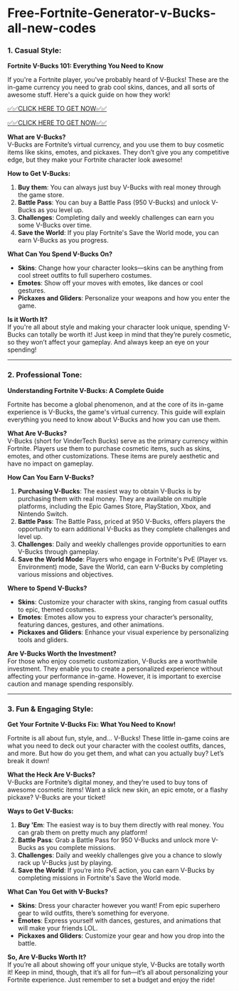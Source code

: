 # Free-Fortnite-Generator-v-Bucks-all-new-codes



### **1. Casual Style:**

**Fortnite V-Bucks 101: Everything You Need to Know**

If you're a Fortnite player, you've probably heard of V-Bucks! These are the in-game currency you need to grab cool skins, dances, and all sorts of awesome stuff. Here's a quick guide on how they work!

[✅✅CLICK HERE TO GET NOW✅✅](https://shorturl.at/Gghbk)

[✅✅CLICK HERE TO GET NOW✅✅](https://shorturl.at/Gghbk)

**What are V-Bucks?**  
V-Bucks are Fortnite’s virtual currency, and you use them to buy cosmetic items like skins, emotes, and pickaxes. They don’t give you any competitive edge, but they make your Fortnite character look awesome!

**How to Get V-Bucks:**

1. **Buy them**: You can always just buy V-Bucks with real money through the game store.
2. **Battle Pass**: You can buy a Battle Pass (950 V-Bucks) and unlock V-Bucks as you level up.
3. **Challenges**: Completing daily and weekly challenges can earn you some V-Bucks over time.
4. **Save the World**: If you play Fortnite's Save the World mode, you can earn V-Bucks as you progress.

**What Can You Spend V-Bucks On?**

- **Skins**: Change how your character looks—skins can be anything from cool street outfits to full superhero costumes.
- **Emotes**: Show off your moves with emotes, like dances or cool gestures.
- **Pickaxes and Gliders**: Personalize your weapons and how you enter the game.

**Is it Worth It?**  
If you're all about style and making your character look unique, spending V-Bucks can totally be worth it! Just keep in mind that they’re purely cosmetic, so they won’t affect your gameplay. And always keep an eye on your spending!

---

### **2. Professional Tone:**

**Understanding Fortnite V-Bucks: A Complete Guide**

Fortnite has become a global phenomenon, and at the core of its in-game experience is V-Bucks, the game's virtual currency. This guide will explain everything you need to know about V-Bucks and how you can use them.

**What Are V-Bucks?**  
V-Bucks (short for VinderTech Bucks) serve as the primary currency within Fortnite. Players use them to purchase cosmetic items, such as skins, emotes, and other customizations. These items are purely aesthetic and have no impact on gameplay.

**How Can You Earn V-Bucks?**

1. **Purchasing V-Bucks**: The easiest way to obtain V-Bucks is by purchasing them with real money. They are available on multiple platforms, including the Epic Games Store, PlayStation, Xbox, and Nintendo Switch.
2. **Battle Pass**: The Battle Pass, priced at 950 V-Bucks, offers players the opportunity to earn additional V-Bucks as they complete challenges and level up.
3. **Challenges**: Daily and weekly challenges provide opportunities to earn V-Bucks through gameplay.
4. **Save the World Mode**: Players who engage in Fortnite's PvE (Player vs. Environment) mode, Save the World, can earn V-Bucks by completing various missions and objectives.

**Where to Spend V-Bucks?**

- **Skins**: Customize your character with skins, ranging from casual outfits to epic, themed costumes.
- **Emotes**: Emotes allow you to express your character’s personality, featuring dances, gestures, and other animations.
- **Pickaxes and Gliders**: Enhance your visual experience by personalizing tools and gliders.

**Are V-Bucks Worth the Investment?**  
For those who enjoy cosmetic customization, V-Bucks are a worthwhile investment. They enable you to create a personalized experience without affecting your performance in-game. However, it is important to exercise caution and manage spending responsibly.

---

### **3. Fun & Engaging Style:**

**Get Your Fortnite V-Bucks Fix: What You Need to Know!**

Fortnite is all about fun, style, and... V-Bucks! These little in-game coins are what you need to deck out your character with the coolest outfits, dances, and more. But how do you get them, and what can you actually buy? Let’s break it down!

**What the Heck Are V-Bucks?**  
V-Bucks are Fortnite’s digital money, and they’re used to buy tons of awesome cosmetic items! Want a slick new skin, an epic emote, or a flashy pickaxe? V-Bucks are your ticket!

**Ways to Get V-Bucks:**

1. **Buy 'Em**: The easiest way is to buy them directly with real money. You can grab them on pretty much any platform!
2. **Battle Pass**: Grab a Battle Pass for 950 V-Bucks and unlock more V-Bucks as you complete missions.
3. **Challenges**: Daily and weekly challenges give you a chance to slowly rack up V-Bucks just by playing.
4. **Save the World**: If you’re into PvE action, you can earn V-Bucks by completing missions in Fortnite's Save the World mode.

**What Can You Get with V-Bucks?**

- **Skins**: Dress your character however you want! From epic superhero gear to wild outfits, there’s something for everyone.
- **Emotes**: Express yourself with dances, gestures, and animations that will make your friends LOL.
- **Pickaxes and Gliders**: Customize your gear and how you drop into the battle.

**So, Are V-Bucks Worth It?**  
If you’re all about showing off your unique style, V-Bucks are totally worth it! Keep in mind, though, that it’s all for fun—it’s all about personalizing your Fortnite experience. Just remember to set a budget and enjoy the ride!

